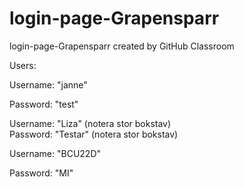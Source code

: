# login-page-Grapensparr
login-page-Grapensparr created by GitHub Classroom

Users:

Username: "janne"

Password: "test"


Username: "Liza" (notera stor bokstav) <br>
Password: "Testar" (notera stor bokstav)


Username: "BCU22D"

Password: "MI"

